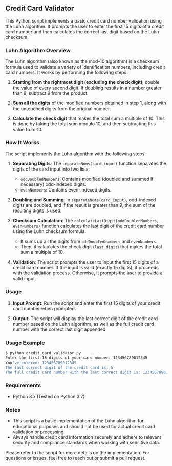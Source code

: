 ## Credit Card Validator

This Python script implements a basic credit card number validation using the Luhn algorithm. It prompts the user to enter the first 15 digits of a credit card number and then calculates the correct last digit based on the Luhn checksum.

### Luhn Algorithm Overview

The Luhn algorithm (also known as the mod-10 algorithm) is a checksum formula used to validate a variety of identification numbers, including credit card numbers. It works by performing the following steps:

1. **Starting from the rightmost digit (excluding the check digit)**, double the value of every second digit. If doubling results in a number greater than 9, subtract 9 from the product.
   
2. **Sum all the digits** of the modified numbers obtained in step 1, along with the untouched digits from the original number.
   
3. **Calculate the check digit** that makes the total sum a multiple of 10. This is done by taking the total sum modulo 10, and then subtracting this value from 10.

### How It Works

The script implements the Luhn algorithm with the following steps:

1. **Separating Digits**: The `separateNums(card_input)` function separates the digits of the card input into two lists:
   - `oddDoubledNumbers`: Contains modified (doubled and summed if necessary) odd-indexed digits.
   - `evenNumbers`: Contains even-indexed digits.
   
2. **Doubling and Summing**: In `separateNums(card_input)`, odd-indexed digits are doubled, and if the result is greater than 9, the sum of the resulting digits is used.
   
3. **Checksum Calculation**: The `calculateLastDigit(oddDoubledNumbers, evenNumbers)` function calculates the last digit of the credit card number using the Luhn checksum formula:
   - It sums up all the digits from `oddDoubledNumbers` and `evenNumbers`.
   - Then, it calculates the check digit (`last_digit`) that makes the total sum a multiple of 10.

4. **Validation**: The script prompts the user to input the first 15 digits of a credit card number. If the input is valid (exactly 15 digits), it proceeds with the validation process. Otherwise, it prompts the user to provide a valid input.

### Usage

1. **Input Prompt**: Run the script and enter the first 15 digits of your credit card number when prompted.

2. **Output**: The script will display the last correct digit of the credit card number based on the Luhn algorithm, as well as the full credit card number with the correct last digit appended.

### Usage Example

```bash
$ python credit_card_validator.py
Enter the first 15 digits of your card number: 123456789012345
You've entered: 123456789012345
The last correct digit of the credit card is: 5
The full credit card number with the last correct digit is: 1234567890123455
```

### Requirements

- Python 3.x (Tested on Python 3.7)

### Notes

- This script is a basic implementation of the Luhn algorithm for educational purposes and should not be used for actual credit card validation or processing.
- Always handle credit card information securely and adhere to relevant security and compliance standards when working with sensitive data.

Please refer to the script for more details on the implementation. For questions or issues, feel free to reach out or submit a pull request.
